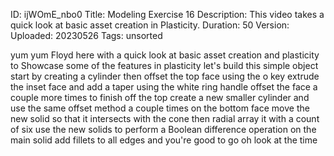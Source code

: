 ID: ijWOmE_nbo0
Title: Modeling Exercise 16
Description: This video takes a quick look at basic asset creation in Plasticity.
Duration: 50
Version: 
Uploaded: 20230526
Tags: unsorted

yum yum Floyd here with a quick look at
basic asset creation and plasticity to
Showcase some of the features in
plasticity let's build this simple
object start by creating a cylinder then
offset the top face using the o key
extrude the inset face and add a taper
using the white ring handle offset the
face a couple more times to finish off
the top
create a new smaller cylinder and use
the same offset method a couple times on
the bottom face
move the new solid so that it intersects
with the cone
then radial array it with a count of six
use the new solids to perform a Boolean
difference operation on the main solid
add fillets to all edges and you're good
to go
oh look at the time
